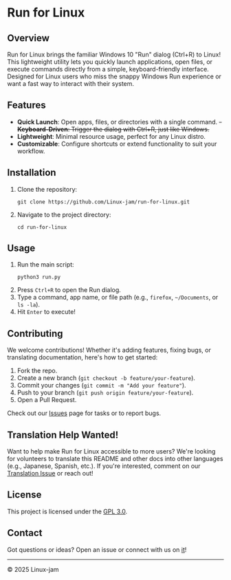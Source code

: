 # Run for Linux

## Overview
Run for Linux brings the familiar Windows 10 "Run" dialog (Ctrl+R) to Linux! This lightweight utility lets you quickly launch applications, open files, or execute commands directly from a simple, keyboard-friendly interface. Designed for Linux users who miss the snappy Windows Run experience or want a fast way to interact with their system.

## Features
- **Quick Launch**: Open apps, files, or directories with a single command.
~~- **Keyboard-Driven**: Trigger the dialog with Ctrl+R, just like Windows.~~
- **Lightweight**: Minimal resource usage, perfect for any Linux distro.
- **Customizable**: Configure shortcuts or extend functionality to suit your workflow.

## Installation
1. Clone the repository:
   ```
   git clone https://github.com/Linux-jam/run-for-linux.git
   ```
2. Navigate to the project directory:
   ```
   cd run-for-linux
   ```

## Usage
1. Run the main script:
   ```
   python3 run.py
   ```
2. Press `Ctrl+R` to open the Run dialog.
3. Type a command, app name, or file path (e.g., `firefox`, `~/Documents`, or `ls -la`).
4. Hit `Enter` to execute!

## Contributing
We welcome contributions! Whether it's adding features, fixing bugs, or translating documentation, here's how to get started:
1. Fork the repo.
2. Create a new branch (`git checkout -b feature/your-feature`).
3. Commit your changes (`git commit -m "Add your feature"`).
4. Push to your branch (`git push origin feature/your-feature`).
5. Open a Pull Request.

Check out our [Issues](https://github.com/Linux-jam/run-for-linux/issues) page for tasks or to report bugs.

## Translation Help Wanted!
Want to help make Run for Linux accessible to more users? We're looking for volunteers to translate this README and other docs into other languages (e.g., Japanese, Spanish, etc.). If you're interested, comment on our [Translation Issue](https://github.com/Linux-jam/run-for-linux/issues) or reach out!

## License
This project is licensed under the [GPL 3.0](LICENSE).

## Contact
Got questions or ideas? Open an issue or connect with us on [it](https://github.com/Linux-jam/run-for-linux/discussions)!

---

© 2025 Linux-jam
